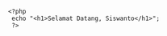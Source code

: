 <html>
<head>
  <title>
     Belajar PHP
  </title>
</head>
<body>

     <?php
      echo "<h1>Selamat Datang, Siswanto</h1>";
      ?>
  </body>
  </html>

    
       
